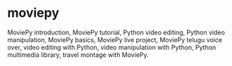 # moviepy
MoviePy introduction, MoviePy tutorial, Python video editing, Python video manipulation, MoviePy basics, MoviePy live project, MoviePy telugu voice over, video editing with Python, video manipulation with Python, Python multimedia library, travel montage with MoviePy.
